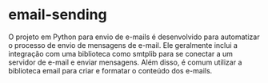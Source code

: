 # email-sending
O projeto em Python para envio de e-mails é desenvolvido para automatizar o processo de envio de mensagens de e-mail. Ele geralmente inclui a integração com uma biblioteca como smtplib para se conectar a um servidor de e-mail e enviar mensagens. Além disso, é comum utilizar a biblioteca email para criar e formatar o conteúdo dos e-mails.
